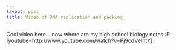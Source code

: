 ```yaml
---
layout: post
title: Video of DNA replication and packing
---
```


Cool video here... now where are my high school biology notes :P [youtube=http://www.youtube.com/watch?v=Pj9cdVeIntY]
